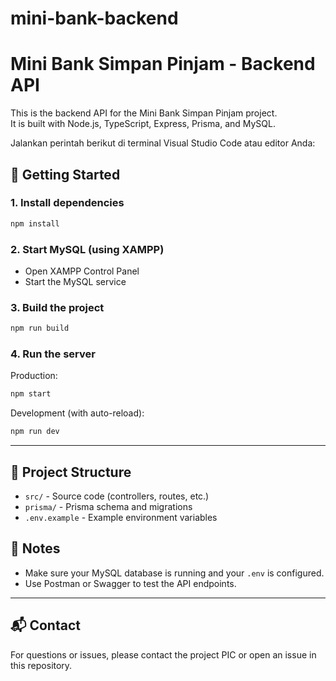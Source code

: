 # mini-bank-backend
# Mini Bank Simpan Pinjam - Backend API

This is the backend API for the Mini Bank Simpan Pinjam project.  
It is built with Node.js, TypeScript, Express, Prisma, and MySQL.

Jalankan perintah berikut di terminal Visual Studio Code atau editor Anda:

## 🚀 Getting Started

### 1. Install dependencies
```sh
npm install
```

### 2. Start MySQL (using XAMPP)
- Open XAMPP Control Panel
- Start the MySQL service

### 3. Build the project
```sh
npm run build
```

### 4. Run the server
Production:
```sh
npm start
```
Development (with auto-reload):
```sh
npm run dev
```

---

## 📁 Project Structure

- `src/` - Source code (controllers, routes, etc.)
- `prisma/` - Prisma schema and migrations
- `.env.example` - Example environment variables

## 📝 Notes

- Make sure your MySQL database is running and your `.env` is configured.
- Use Postman or Swagger to test the API endpoints.

---

## 📬 Contact

For questions or issues, please contact the project PIC or open an issue in this repository.
